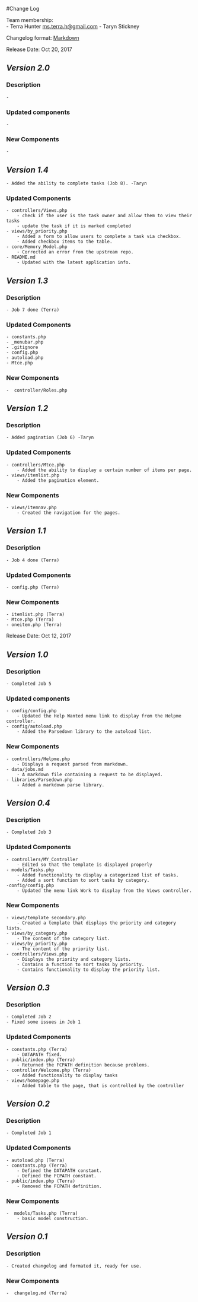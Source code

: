 #Change Log

Team membership:  
    - Terra Hunter <ms.terra.h@gmail.com>
    - Taryn Stickney

Changelog format: [Markdown](https://github.com/adam-p/markdown-here/wiki/Markdown-Cheatsheet) 


Release Date: Oct 20, 2017
## *Version 2.0*
### Description
    - 
### Updated components
    - 
### New Components
    - 

## *Version 1.4*
    - Added the ability to complete tasks (Job 8). -Taryn
### Updated Components
    - controllers/Views.php
        - check if the user is the task owner and allow them to view their tasks
        - update the task if it is marked completed
    - views/by_priority.php
        - Added a form to allow users to complete a task via checkbox.
        - Added checkbox items to the table.
    - core/Memory_Model.php
        - Corrected an error from the upstream repo.
    - README.md
        - Updated with the latest application info.

## *Version 1.3*
### Description
    - Job 7 done (Terra)
### Updated Components
    - constants.php
    - _menubar.php
    - .gitignore
    - config.php
    - autoload.php
    - Mtce.php
### New Components
    -  controller/Roles.php

## *Version 1.2*
### Description
    - Added pagination (Job 6) -Taryn
### Updated Components
    - controllers/Mtce.php
        - Added the ability to display a certain number of items per page.
    - views/itemlist.php
        - Added the pagination element.
### New Components
    - views/itemnav.php
        - Created the navigation for the pages.

## *Version 1.1*
### Description
    - Job 4 done (Terra)
### Updated Components
    - config.php (Terra)
### New Components
    - itemlist.php (Terra)
    - Mtce.php (Terra)
    - oneitem.php (Terra)






Release Date: Oct 12, 2017
## *Version 1.0*
### Description
    - Completed Job 5
### Updated components
    - config/config.php
        - Updated the Help Wanted menu link to display from the Helpme controller.
    - config/autoload.php
        - Added the Parsedown library to the autoload list.
### New Components
    - controllers/Helpme.php
        - Displays a request parsed from markdown.
    - data/jobs.md
        - A markdown file containing a request to be displayed.
    - libraries/Parsedown.php
        - Added a markdown parse library.

## *Version 0.4*
### Description
    - Completed Job 3
### Updated Components
    - controllers/MY_Controller
        - Edited so that the template is displayed properly
    - models/Tasks.php 
        - Added functionality to display a categorized list of tasks.
        - Added a sort function to sort tasks by category.
    -config/config.php
        - Updated the menu link Work to display from the Views controller.
### New Components
    - views/template_secondary.php
        - Created a template that displays the priority and category lists.
    - views/by_category.php
        - The content of the category list.
    - views/by_priority.php 
        - The content of the priority list.
    - controllers/Views.php
        - Displays the priority and category lists. 
        - Contains a function to sort tasks by priority.
        - Contains functionality to display the priority list. 

## *Version 0.3*
### Description
    - Completed Job 2
    - Fixed some issues in Job 1
### Updated Components
    - constants.php (Terra)
        - DATAPATH fixed.
    - public/index.php (Terra)
        - Returned the FCPATH definition because problems.
    - controller/Welcome.php (Terra)
        - Added functionality to display tasks
    - views/homepage.php
        - Added table to the page, that is controlled by the controller

## *Version 0.2*
### Description
    - Completed Job 1
### Updated Components
    - autoload.php (Terra)  
    - constants.php (Terra)
        - Defined the DATAPATH constant.
        - Defined the FCPATH constant.
    - public/index.php (Terra)
        - Removed the FCPATH definition.
### New Components
    -  models/Tasks.php (Terra)
        - basic model construction. 

## *Version 0.1*
### Description
    - Created changelog and formated it, ready for use.
### New Components
    -  changelog.md (Terra)





